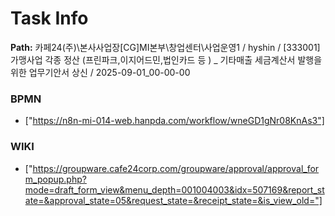 # Task Info

**Path:** 카페24(주)\본사사업장\[CG]MI본부\창업센터\사업운영1 / hyshin / [333001] 가맹사업 각종 정산 (프린파크,이지어드민,법인카드 등 ) _ 기타매출 세금계산서 발행을 위한 업무기안서 상신 / 2025-09-01_00-00-00

### BPMN
- ["https://n8n-mi-014-web.hanpda.com/workflow/wneGD1gNr08KnAs3"]

### WIKI
- ["https://groupware.cafe24corp.com/groupware/approval/approval_form_popup.php?mode=draft_form_view&menu_depth=001004003&idx=507169&report_state=&approval_state=05&request_state=&receipt_state=&is_view_old="]

